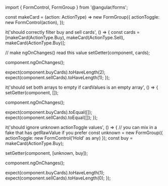 import { FormControl, FormGroup } from '@angular/forms';

const makeCard = (action: ActionType) =>
  new FormGroup({
    actionToggle: new FormControl(action),
  });

it('should correctly filter buy and sell cards', () => {
  const cards = [makeCard(ActionType.Buy), makeCard(ActionType.Sell), makeCard(ActionType.Buy)];

  // make ngOnChanges() read this value
  setGetter(component, cards);

  component.ngOnChanges();

  expect(component.buyCards).toHaveLength(2);
  expect(component.sellCards).toHaveLength(1);
});

it('should set both arrays to empty if cardValues is an empty array', () => {
  setGetter(component, []);

  component.ngOnChanges();

  expect(component.buyCards).toEqual([]);
  expect(component.sellCards).toEqual([]);
});

it('should ignore unknown actionToggle values', () => {
  // you can mix in a fake that has getRawValue if you prefer
  const unknown = new FormGroup({ actionToggle: new FormControl('Hold' as any) });
  const buy     = makeCard(ActionType.Buy);

  setGetter(component, [unknown, buy]);

  component.ngOnChanges();

  expect(component.buyCards).toHaveLength(1);
  expect(component.sellCards).toHaveLength(0);
});

